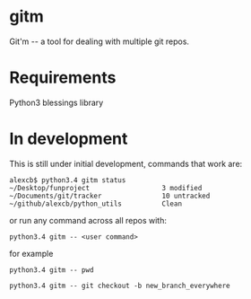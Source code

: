 gitm
====

Git'm -- a tool for dealing with multiple git repos.

Requirements
============

Python3
blessings library

In development
==============

This is still under initial development, commands that work are:

    alexcb$ python3.4 gitm status
    ~/Desktop/funproject                  3 modified
    ~/Documents/git/tracker               10 untracked
    ~/github/alexcb/python_utils          Clean

or run any command across all repos with:

    python3.4 gitm -- <user command>

for example

    python3.4 gitm -- pwd

    python3.4 gitm -- git checkout -b new_branch_everywhere
